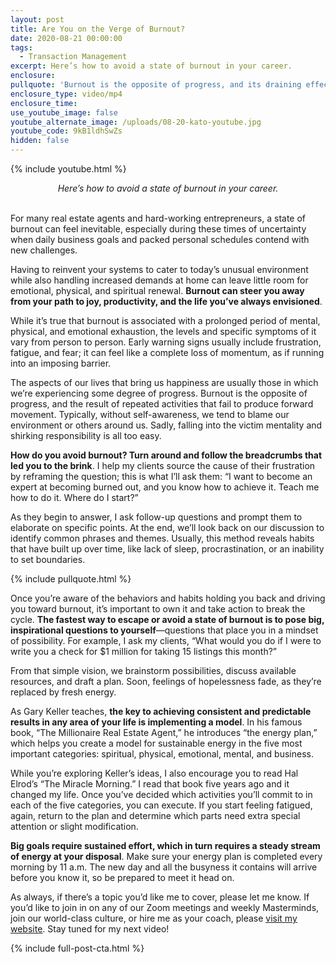 ```yaml
---
layout: post
title: Are You on the Verge of Burnout?
date: 2020-08-21 00:00:00
tags:
  - Transaction Management
excerpt: Here’s how to avoid a state of burnout in your career.
enclosure:
pullquote: 'Burnout is the opposite of progress, and its draining effect can be dangerous.'
enclosure_type: video/mp4
enclosure_time:
use_youtube_image: false
youtube_alternate_image: /uploads/08-20-kato-youtube.jpg
youtube_code: 9kB1ldhSwZs
hidden: false
---
```


{% include youtube.html %}

<center><em>Here&rsquo;s how to avoid a state of burnout in your career.</em></center>

<br>For many real estate agents and hard-working entrepreneurs, a state of burnout can feel inevitable, especially during these times of uncertainty when daily business goals and packed personal schedules contend with new challenges.

Having to reinvent your systems to cater to today’s unusual environment while also handling increased demands at home can leave little room for emotional, physical, and spiritual renewal. **Burnout can steer you away from your path to joy, productivity, and the life you’ve always envisioned**.

While it’s true that burnout is associated with a prolonged period of mental, physical, and emotional exhaustion, the levels and specific symptoms of it vary from person to person. Early warning signs usually include frustration, fatigue, and fear; it can feel like a complete loss of momentum, as if running into an imposing barrier.

The aspects of our lives that bring us happiness are usually those in which we’re experiencing some degree of progress. Burnout is the opposite of progress, and the result of repeated activities that fail to produce forward movement. Typically, without self-awareness, we tend to blame our environment or others around us. Sadly, falling into the victim mentality and shirking responsibility is all too easy.

**How do you avoid burnout? Turn around and follow the breadcrumbs that led you to the brink**. I help my clients source the cause of their frustration by reframing the question; this is what I’ll ask them: “I want to become an expert at becoming burned out, and you know how to achieve it. Teach me how to do it. Where do I start?”

As they begin to answer, I ask follow-up questions and prompt them to elaborate on specific points. At the end, we’ll look back on our discussion to identify common phrases and themes. Usually, this method reveals habits that have built up over time, like lack of sleep, procrastination, or an inability to set boundaries.

{% include pullquote.html %}

Once you’re aware of the behaviors and habits holding you back and driving you toward burnout, it’s important to own it and take action to break the cycle. **The fastest way to escape or avoid a state of burnout is to pose big, inspirational questions to yourself**—questions that place you in a mindset of possibility. For example, I ask my clients, “What would you do if I were to write you a check for $1 million for taking 15 listings this month?”

From that simple vision, we brainstorm possibilities, discuss available resources, and draft a plan. Soon, feelings of hopelessness fade, as they’re replaced by fresh energy.

As Gary Keller teaches, **the key to achieving consistent and predictable results in any area of your life is implementing a model**. In his famous book, “The Millionaire Real Estate Agent,” he introduces “the energy plan,” which helps you create a model for sustainable energy in the five most important categories: spiritual, physical, emotional, mental, and business.

While you’re exploring Keller’s ideas, I also encourage you to read Hal Elrod’s “The Miracle Morning.” I read that book five years ago and it changed my life. Once you’ve decided which activities you’ll commit to in each of the five categories, you can execute. If you start feeling fatigued, again, return to the plan and determine which parts need extra special attention or slight modification.

**Big goals require sustained effort, which in turn requires a steady stream of energy at your disposal**. Make sure your energy plan is completed every morning by 11 a.m. The new day and all the busyness it contains will arrive before you know it, so be prepared to meet it head on.

As always, if there’s a topic you’d like me to cover, please let me know. If you’d like to join in on any of our Zoom meetings and weekly Masterminds, join our world-class culture, or hire me as your coach, please <u><a target="_blank" rel="noopener" href="https://coachkato.com/">visit my website</a></u>. Stay tuned for my next video\!

{% include full-post-cta.html %}